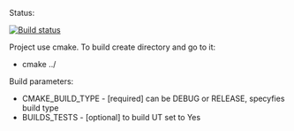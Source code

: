 Status:

[![Build status](https://travis-ci.org/kn65op/THelper.svg?branch=master)](https://travis-ci.org/kn65op/THelper)

Project use cmake.
To build create directory and go to it:
- cmake ../

Build parameters:
- CMAKE_BUILD_TYPE - [required] can be DEBUG or RELEASE, specyfies build type
- BUILDS_TESTS - [optional] to build UT set to Yes

